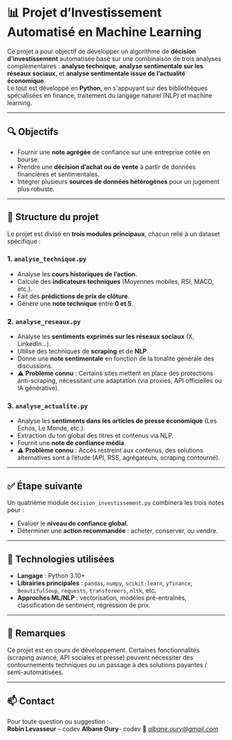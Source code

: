 # 📊 Projet d’Investissement Automatisé en Machine Learning

Ce projet a pour objectif de développer un algorithme de **décision d’investissement** automatisée basé sur une combinaison de trois analyses complémentaires : **analyse technique**, **analyse sentimentale sur les réseaux sociaux**, et **analyse sentimentale issue de l’actualité économique**.  
Le tout est développé en **Python**, en s'appuyant sur des bibliothèques spécialisées en finance, traitement du langage naturel (NLP) et machine learning.

---

## 🔍 Objectifs

- Fournir une **note agrégée** de confiance sur une entreprise cotée en bourse.
- Prendre une **décision d’achat ou de vente** à partir de données financières et sentimentales.
- Intégrer plusieurs **sources de données hétérogènes** pour un jugement plus robuste.

---

## 🧠 Structure du projet

Le projet est divisé en **trois modules principaux**, chacun relié à un dataset spécifique :

### 1. `analyse_technique.py`

- Analyse les **cours historiques de l’action**.
- Calcule des **indicateurs techniques** (Moyennes mobiles, RSI, MACD, etc.).
- Fait des **prédictions de prix de clôture**.
- Génère une **note technique** entre **0 et 5**.

### 2. `analyse_reseaux.py`

- Analyse les **sentiments exprimés sur les réseaux sociaux** (X, LinkedIn...).
- Utilise des techniques de **scraping** et de **NLP**.
- Donne une **note sentimentale** en fonction de la tonalité générale des discussions.
- ⚠️ **Problème connu** : Certains sites mettent en place des protections anti-scraping, nécessitant une adaptation (via proxies, API officielles ou IA générative).

### 3. `analyse_actualite.py`

- Analyse les **sentiments dans les articles de presse économique** (Les Echos, Le Monde, etc.).
- Extraction du ton global des titres et contenus via NLP.
- Fournit une **note de confiance média**.
- ⚠️ **Problème connu** : Accès restreint aux contenus, des solutions alternatives sont à l’étude (API, RSS, agrégateurs, scraping contourné).

---

## ✅ Étape suivante

Un quatrième module `decision_investissement.py` combinera les trois notes pour :

- Évaluer le **niveau de confiance global**.
- Déterminer une **action recommandée** : acheter, conserver, ou vendre.

---

## 🔧 Technologies utilisées

- **Langage** : Python 3.10+
- **Librairies principales** : `pandas`, `numpy`, `scikit-learn`, `yfinance`, `BeautifulSoup`, `requests`, `transformers`, `nltk`, etc.
- **Approches ML/NLP** : vectorisation, modèles pré-entraînés, classification de sentiment, régression de prix.

---

## 📌 Remarques

Ce projet est en cours de développement. Certaines fonctionnalités (scraping avancé, API sociales et presse) peuvent nécessiter des contournements techniques ou un passage à des solutions payantes / semi-automatisées.

---

## 📫 Contact

Pour toute question ou suggestion :  
**Robin Levasseur** – codev
**Albane Oury**- codev
📧 *albane.oury@gmail.com*